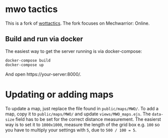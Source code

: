 # mwo tactics

This is a fork of [wottactics](https://github.com/karellodewijk/wottactics). The fork focuses on Mechwarrior: Online.

## Build and run via docker

The easiest way to get the server running is via docker-compose:

```
docker-compose build
docker-compose up
```

And open https://your-server:8000/.

# Updating or adding maps

To update a map, just replace the file found in `public/maps/MWO/`. 
To add a map, copy it to `public/maps/MWO/` and update `views/MWO_maps.ejs`. The `data-size` field has to be set for the correct distance measurement. The easierst way is to set it to `1000x1000`, measure the length of the grid box e.g. `100` so you have to multiply your settings with `5`, due to `500 / 100 = 5`.
